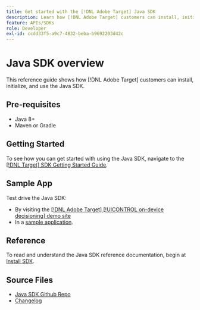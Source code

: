 ```yaml
---
title: Get started with the [!DNL Adobe Target] Java SDK
description: Learn how [!DNL Adobe Target] customers can install, initialize, and use the Java SDK.
feature: APIs/SDKs
role: Developer
exl-id: ccdd33f5-a9c7-4832-beba-b9692203d42c
---
```

# Java SDK overview

This reference guide shows how [!DNL Adobe Target] customers can install, initialize, and use the Java SDK.

## Pre-requisites

* Java 8+
* Maven or Gradle

## Getting Started

To see how you can get started with using the Java SDK, navigate to the [[!DNL Target] SDK Getting Started Guide](../sdk-guides/getting-started/getting-started.md).

## Sample App

Test drive the Java SDK:

* By visiting the [[!DNL Adobe Target] [!UICONTROL on-device decisioning] demo site](https://github.com/adobe/on-device-decisioning-demo-site)
* In a [sample application](../sdk-guides/sample-apps/sample-apps.md).

## Reference

To read and understand the Java SDK reference documentation, begin at [Install SDK](install-sdk.md).

## Source Files

* [Java SDK Github Repo](https://github.com/adobe/target-java-sdk)
* [Changelog](https://github.com/adobe/target-java-sdk/blob/master/CHANGELOG.md)
